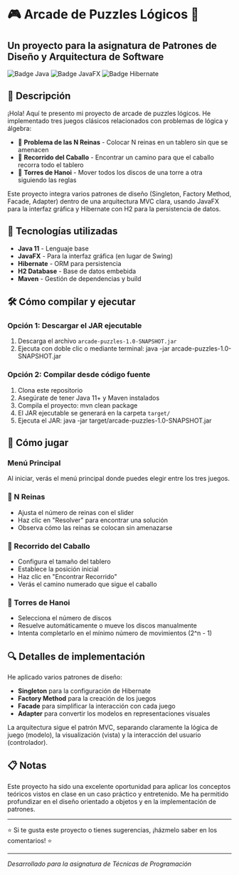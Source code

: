 # 🎮 Arcade de Puzzles Lógicos 🧩

## Un proyecto para la asignatura de Patrones de Diseño y Arquitectura de Software

![Badge Java](https://img.shields.io/badge/Java-11%2B-orange)
![Badge JavaFX](https://img.shields.io/badge/JavaFX-17.0.2-blue)
![Badge Hibernate](https://img.shields.io/badge/Hibernate-5.6.5-green)

## 📝 Descripción

¡Hola! Aquí te presento mi proyecto de arcade de puzzles lógicos. He implementado tres juegos clásicos relacionados con problemas de lógica y álgebra:

- 👑 **Problema de las N Reinas** - Colocar N reinas en un tablero sin que se amenacen
- 🐴 **Recorrido del Caballo** - Encontrar un camino para que el caballo recorra todo el tablero
- 🗼 **Torres de Hanoi** - Mover todos los discos de una torre a otra siguiendo las reglas

Este proyecto integra varios patrones de diseño (Singleton, Factory Method, Facade, Adapter) dentro de una arquitectura MVC clara, usando JavaFX para la interfaz gráfica y Hibernate con H2 para la persistencia de datos.

## 🚀 Tecnologías utilizadas

- **Java 11** - Lenguaje base
- **JavaFX** - Para la interfaz gráfica (en lugar de Swing)
- **Hibernate** - ORM para persistencia
- **H2 Database** - Base de datos embebida
- **Maven** - Gestión de dependencias y build

## 🛠️ Cómo compilar y ejecutar

### Opción 1: Descargar el JAR ejecutable
1. Descarga el archivo `arcade-puzzles-1.0-SNAPSHOT.jar`
2. Ejecuta con doble clic o mediante terminal:
java -jar arcade-puzzles-1.0-SNAPSHOT.jar

### Opción 2: Compilar desde código fuente
1. Clona este repositorio
2. Asegúrate de tener Java 11+ y Maven instalados
3. Compila el proyecto:
mvn clean package
4. El JAR ejecutable se generará en la carpeta `target/`
5. Ejecuta el JAR:
java -jar target/arcade-puzzles-1.0-SNAPSHOT.jar

## 🎲 Cómo jugar

### Menú Principal
Al iniciar, verás el menú principal donde puedes elegir entre los tres juegos.

### 👑 N Reinas
- Ajusta el número de reinas con el slider
- Haz clic en "Resolver" para encontrar una solución
- Observa cómo las reinas se colocan sin amenazarse

### 🐴 Recorrido del Caballo
- Configura el tamaño del tablero
- Establece la posición inicial
- Haz clic en "Encontrar Recorrido"
- Verás el camino numerado que sigue el caballo

### 🗼 Torres de Hanoi
- Selecciona el número de discos
- Resuelve automáticamente o mueve los discos manualmente
- Intenta completarlo en el mínimo número de movimientos (2^n - 1)

## 🔍 Detalles de implementación

He aplicado varios patrones de diseño:

- **Singleton** para la configuración de Hibernate
- **Factory Method** para la creación de los juegos
- **Facade** para simplificar la interacción con cada juego
- **Adapter** para convertir los modelos en representaciones visuales

La arquitectura sigue el patrón MVC, separando claramente la lógica de juego (modelo), la visualización (vista) y la interacción del usuario (controlador).

## 📋 Notas

Este proyecto ha sido una excelente oportunidad para aplicar los conceptos teóricos vistos en clase en un caso práctico y entretenido. Me ha permitido profundizar en el diseño orientado a objetos y en la implementación de patrones.

---

⭐ Si te gusta este proyecto o tienes sugerencias, ¡házmelo saber en los comentarios! ⭐

---

*Desarrollado para la asignatura de Técnicas de Programación*